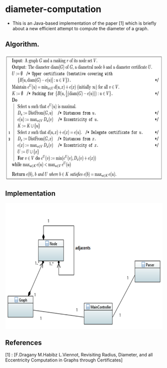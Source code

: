 # diameter-computation

- This is an Java-based implementation of the paper [1] which is briefly about a new efficient attempt to compute the diameter of a graph.

## Algorithm.

<img src="images/algo.PNG" width="600" height="400">

## Implementation

<img src="images/class-diag.PNG" width="600" height="400">

## References
[1] : [F.Dragany M.Habibz L.Viennot, Revisiting Radius, Diameter, and all Eccentricity Computation in Graphs through Certificates]
